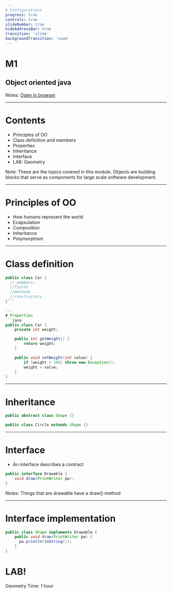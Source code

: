 ```yaml
---
# Configurations
progress: true
controls: true
slideNumber: true
hideAddressBar: true
transition: 'slide' 
backgroundTransition: 'zoom'
---
```


# M1
## Object oriented java

Notes:
[Open in browser](https://mark.show/?source=https://github.com/rofr/java-training/blob/master/docs/M1_Objectoriented_java/slides.md)

---

# Contents
- Principles of OO
- Class definition and members
- Properties
- Inheritance
- Interface
- LAB: Geometry

Note: These are the topics covered in this module. Objects are building blocks that serve as components for large scale software development.

---

# Principles of OO
 - How humans represent the world
 - Ecapsulation
 - Composition
 - Inheritance
 - Polymorphism

---

# Class definition
```java
public class Car { 
  // members:
  //fields
  //methods
  //constructors
}```

---
# Properties
```java
public class Car {
    private int weight;

    public int getWeight() {
        return weight;
    }

    public void setWeight(int value) {
        if (weight < 100) throw new Exception();
        weight = value;
    }
}
```
---
# Inheritance
```java
public abstract class Shape {}

public class Circle extends Shape {}
```
---
# Interface
- An interface describes a contract
```java
public interface Drawable {
    void draw(PrintWriter pw);
}
```
Notes: Things that are drawable have a draw() method
___

# Interface implementation
```java
public class Shape implements Drawable {
    public void draw(PrintWriter pw) {
      pw.println(toString());
    }
}
```
# LAB!
Geometry
Time: 1 hour
